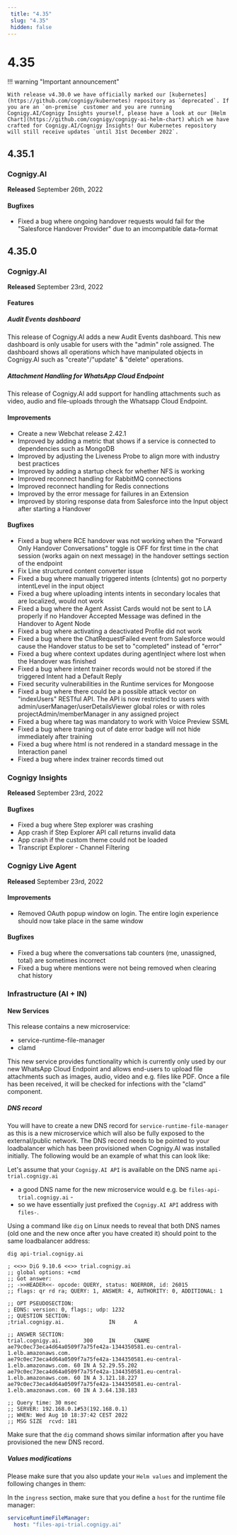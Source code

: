 ```yaml
---
 title: "4.35" 
 slug: "4.35" 
 hidden: false 
---
```

# 4.35

!!! warning "Important announcement"

    With release v4.30.0 we have officially marked our [kubernetes](https://github.com/cognigy/kubernetes) repository as `deprecated`. If you are an `on-premise` customer and you are running Cognigy.AI/Cognigy Insights yourself, please have a look at our [Helm Chart](https://github.com/cognigy/cognigy-ai-helm-chart) which we have crafted for Cognigy.AI/Cognigy Insights! Our Kubernetes repository will still receive updates `until 31st December 2022`.

## 4.35.1

### Cognigy.AI

**Released** September 26th, 2022

#### Bugfixes

- Fixed a bug where ongoing handover requests would fail for the "Salesforce Handover Provider" due to an imcompatible data-format

## 4.35.0

### Cognigy.AI

**Released** September 23rd, 2022

#### Features

##### Audit Events dashboard

This release of Cognigy.AI adds a new Audit Events dashboard. This new dashboard is only usable for users with the "admin" role assigned. The dashboard shows all operations which have manipulated objects in Cognigy.AI such as "create"/"update" & "delete" operations.

##### Attachment Handling for WhatsApp Cloud Endpoint

This release of Cognigy.AI add support for handling attachments such as video, audio and file-uploads through the Whatsapp Cloud Endpoint.

#### Improvements

- Create a new Webchat release 2.42.1
- Improved by adding a metric that shows if a service is connected to dependencies such as MongoDB
- Improved by adjusting the Liveness Probe to align more with industry best practices
- Improved by adding a startup check for whether NFS is working
- Improved reconnect handling for RabbitMQ connections
- Improved reconnect handling for Redis connections
- Improved by the error message for failures in an Extension
- Improved by storing response data from Salesforce into the Input object after starting a Handover

#### Bugfixes

- Fixed a bug where RCE handover was not working when the "Forward Only Handover Conversations" toggle is OFF for first time in the chat session (works again on next message) in the handover settings section of the endpoint
- Fix Line structured content converter issue
- Fixed a bug where manually triggered intents (cIntents) got no porperty intentLevel in the input object
- Fixed a bug where uploading intents intents in secondary locales that are localized, would not work
- Fixed a bug where the Agent Assist Cards would not be sent to LA properly if no Handover Accepted Message was defined in the Handover to Agent Node
- Fixed a bug where activating a deactivated Profile did not work
- Fixed a bug where the ChatRequestFailed event from Salesforce would cause the Handover status to be set to "completed" instead of "error"
- Fixed a bug where context updates during agentInject where lost when the Handover was finished
- Fixed a bug where intent trainer records would not be stored if the triggered Intent had a Default Reply
- Fixed security vulnerabilities in the Runtime services for Mongoose
- Fixed a bug where there could be a possible attack vector on "indexUsers" RESTful API. The API is now restricted to users with admin/userManager/userDetailsViewer global roles or with roles projectAdmin/memberManager in any assigned project
- Fixed a bug where <speak> tag was mandatory to work with Voice Preview SSML
- Fixed a bug where traning out of date error badge will not hide immediately after training
- Fixed a bug where html is not rendered in a standard message in the Interaction panel
- Fixed a bug where index trainer records timed out

### Cognigy Insights

**Released** September 23rd, 2022

#### Bugfixes

- Fixed a bug where Step explorer was crashing
- App crash if Step Explorer API call returns invalid data
- App crash if the custom theme could not be loaded
- Transcript Explorer - Channel Filtering

### Cognigy Live Agent

**Released** September 23rd, 2022

#### Improvements

- Removed OAuth popup window on login. The entire login experience should now take place in the same window

#### Bugfixes

- Fixed a bug where the conversations tab counters (me, unassigned, total) are sometimes incorrect
- Fixed a bug where mentions were not being removed when clearing chat history

### Infrastructure (AI + IN)

#### New Services

This release contains a new microservice:

- service-runtime-file-manager
- clamd

This new service provides functionality which is currently only used by our new
WhatsApp Cloud Endpoint and allows end-users to upload file attachments such as
images, audio, video and e.g. files like PDF. Once a file has been received, it
will be checked for infections with the "clamd" component.

##### DNS record

You will have to create a new DNS record for `service-runtime-file-manager` as
this is a new microservice which will also be fully exposed to the external/public
network. The DNS record needs to be pointed to your loadbalancer which has been
provisioned when Cognigy.AI was installed initially. The following would be an
example of what this can look like:

Let's assume that your `Cognigy.AI API` is available on the DNS name `api-trial.cognigy.ai`

- a good DNS name for the new microservice would e.g. be `files-api-trial.cognigy.ai` -
- so we have essentially just prefixed the `Cognigy.AI API` address with `files-`.

Using a command like `dig` on Linux needs to reveal that both DNS names (old one and
the new once after you have created it) should point to the same loadbalancer address:

```
dig api-trial.cognigy.ai

; <<>> DiG 9.10.6 <<>> trial.cognigy.ai
;; global options: +cmd
;; Got answer:
;; ->>HEADER<<- opcode: QUERY, status: NOERROR, id: 26015
;; flags: qr rd ra; QUERY: 1, ANSWER: 4, AUTHORITY: 0, ADDITIONAL: 1

;; OPT PSEUDOSECTION:
; EDNS: version: 0, flags:; udp: 1232
;; QUESTION SECTION:
;trial.cognigy.ai.              IN      A

;; ANSWER SECTION:
trial.cognigy.ai.       300     IN      CNAME   ae79c0ec73eca4d64a0509f7a75fe42a-1344350581.eu-central-1.elb.amazonaws.com.
ae79c0ec73eca4d64a0509f7a75fe42a-1344350581.eu-central-1.elb.amazonaws.com. 60 IN A 52.29.55.202
ae79c0ec73eca4d64a0509f7a75fe42a-1344350581.eu-central-1.elb.amazonaws.com. 60 IN A 3.121.18.227
ae79c0ec73eca4d64a0509f7a75fe42a-1344350581.eu-central-1.elb.amazonaws.com. 60 IN A 3.64.138.183

;; Query time: 30 msec
;; SERVER: 192.168.0.1#53(192.168.0.1)
;; WHEN: Wed Aug 10 18:37:42 CEST 2022
;; MSG SIZE  rcvd: 181
```

Make sure that the `dig` command shows similar information after you have provisioned
the new DNS record.

##### Values modifications

Please make sure that you also update your `Helm values` and implement the following changes in them:

In the `ingress` section, make sure that you define a `host` for the runtime file manager:

```yaml
serviceRuntimeFileManager:
  host: "files-api-trial.cognigy.ai"
```
